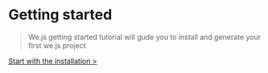 # Getting started

> We.js getting started tutorial will gude you to install and generate your first we.js project

[Start with the installation >](/docs/we/getstarted.installation)
